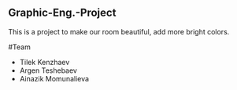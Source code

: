 ## Graphic-Eng.-Project

This is a project to make our room beautiful, add more bright colors. 

#Team
* Tilek Kenzhaev
* Argen Teshebaev
* Ainazik Momunalieva

